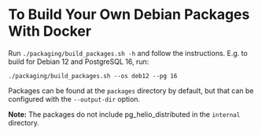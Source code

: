 # To Build Your Own Debian Packages With Docker
Run `./packaging/build_packages.sh -h` and follow the instructions.
E.g. to build for Debian 12 and PostgreSQL 16, run:
```
./packaging/build_packages.sh --os deb12 --pg 16
```

Packages can be found at the `packages` directory by default, but that can be configured with the `--output-dir` option.

**Note:** The packages do not include pg_helio_distributed in the `internal` directory.
